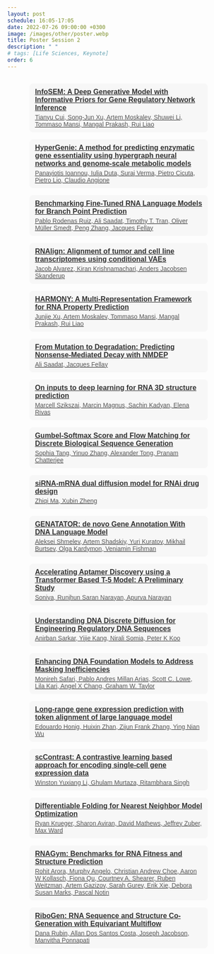 ```yaml
---
layout: post
schedule: 16:05-17:05
date: 2022-07-26 09:00:00 +0300
image: /images/other/poster.webp
title: Poster Session 2
description: " "
# tags: [Life Sciences, Keynote]
order: 6
---
```


<head>
  <style>
    .person-list {
      font-family: sans-serif;
      max-width: 80%;
      margin: 30px auto;
    }
    .person {
      margin-bottom: 16px;
      padding: 10px 12px;
      background-color: #f7f7f7;
      border-radius: 8px;
    }
    .person-name {
      font-weight: bold;
      font-size: 16px;
      color: #333;
    }
    .person-affiliation {
      font-size: 14px;
      color: #555;
      margin-top: 4px;
    }
  </style>
</head>

<div class="person-list">
  <a href="https://openreview.net/forum?id=TvBuXU1J2K" class="person-link">
    <div class="person">
      <div class="person-name">InfoSEM: A Deep Generative Model with Informative Priors for Gene Regulatory Network Inference</div>
      <div class="person-affiliation">Tianyu Cui, Song-Jun Xu, Artem Moskalev, Shuwei Li, Tommaso Mansi, Mangal Prakash, Rui Liao</div>
    </div>
  </a>
  <a href="https://openreview.net/forum?id=mhjF7jgMGp" class="person-link">
    <div class="person">
      <div class="person-name">HyperGenie: A method for predicting enzymatic gene essentiality using hypergraph neural networks and genome-scale metabolic models</div>
      <div class="person-affiliation">Panayiotis Ioannou, Iulia Duta, Suraj Verma, Pietro Cicuta, Pietro Lio, Claudio Angione</div>
    </div>
  </a>
  <a href="https://openreview.net/forum?id=IY2TGzyk3z" class="person-link">
    <div class="person">
      <div class="person-name">Benchmarking Fine-Tuned RNA Language Models for Branch Point Prediction</div>
      <div class="person-affiliation">Pablo Rodenas Ruiz, Ali Saadat, Timothy T. Tran, Oliver Müller Smedt, Peng Zhang, Jacques Fellay</div>
    </div>
  </a>
  <a href="https://openreview.net/forum?id=SwscPWreeG" class="person-link">
    <div class="person">
      <div class="person-name">RNAlign: Alignment of tumor and cell line transcriptomes using conditional VAEs</div>
      <div class="person-affiliation">Jacob Alvarez, Kiran Krishnamachari, Anders Jacobsen Skanderup</div>
    </div>
  </a>
  <a href="https://openreview.net/forum?id=nzUsRhtnBa" class="person-link">
    <div class="person">
      <div class="person-name">HARMONY: A Multi-Representation Framework for RNA Property Prediction</div>
      <div class="person-affiliation">Junjie Xu, Artem Moskalev, Tommaso Mansi, Mangal Prakash, Rui Liao</div>
    </div>
  </a>
  <a href="https://openreview.net/forum?id=1YZXtSrydl" class="person-link">
    <div class="person">
      <div class="person-name">From Mutation to Degradation: Predicting Nonsense-Mediated Decay with NMDEP</div>
      <div class="person-affiliation">Ali Saadat, Jacques Fellay</div>
    </div>
  </a>
  <a href="https://openreview.net/forum?id=6yQL13G6Aa" class="person-link">
    <div class="person">
      <div class="person-name">On inputs to deep learning for RNA 3D structure prediction</div>
      <div class="person-affiliation">Marcell Szikszai, Marcin Magnus, Sachin Kadyan, Elena Rivas</div>
    </div>
  </a>
  <a href="https://openreview.net/forum?id=ITpCmDhSfu" class="person-link">
    <div class="person">
      <div class="person-name">Gumbel-Softmax Score and Flow Matching for Discrete Biological Sequence Generation</div>
      <div class="person-affiliation">Sophia Tang, Yinuo Zhang, Alexander Tong, Pranam Chatterjee</div>
    </div>
  </a>
  <a href="https://openreview.net/forum?id=mhTwQmNTQA" class="person-link">
    <div class="person">
      <div class="person-name">siRNA-mRNA dual diffusion model for RNAi drug design</div>
      <div class="person-affiliation">Zhiqi Ma, Xubin Zheng</div>
    </div>
  </a>
  <a href="https://openreview.net/forum?id=ouMoBqgjfj" class="person-link">
    <div class="person">
      <div class="person-name">GENATATOR: de novo Gene Annotation With DNA Language Model</div>
      <div class="person-affiliation">Aleksei Shmelev, Artem Shadskiy, Yuri Kuratov, Mikhail Burtsev, Olga Kardymon, Veniamin Fishman</div>
    </div>
  </a>
  <a href="https://openreview.net/forum?id=sqMg7dWIl8" class="person-link">
    <div class="person">
      <div class="person-name">Accelerating Aptamer Discovery using a Transformer Based T-5 Model: A Preliminary Study</div>
      <div class="person-affiliation">Soniya, Runjhun Saran Narayan, Apurva Narayan</div>
    </div>
  </a>
  <a href="https://openreview.net/forum?id=QhuhGYyqso" class="person-link">
    <div class="person">
      <div class="person-name">Understanding DNA Discrete Diffusion for Engineering Regulatory DNA Sequences</div>
      <div class="person-affiliation">Anirban Sarkar, Yijie Kang, Nirali Somia, Peter K Koo</div>
    </div>
  </a>
  <a href="https://openreview.net/forum?id=DGs7lmqkkU" class="person-link">
    <div class="person">
      <div class="person-name">Enhancing DNA Foundation Models to Address Masking Inefficiencies</div>
      <div class="person-affiliation">Monireh Safari, Pablo Andres Millan Arias, Scott C. Lowe, Lila Kari, Angel X Chang, Graham W. Taylor</div>
    </div>
  </a>
  <a href="https://openreview.net/forum?id=9vGR0p0gIa" class="person-link">
    <div class="person">
      <div class="person-name">Long-range gene expression prediction with token alignment of large language model</div>
      <div class="person-affiliation">Edouardo Honig, Huixin Zhan, Zijun Frank Zhang, Ying Nian Wu</div>
    </div>
  </a>
  <a href="https://openreview.net/forum?id=U6S4XMbfxt" class="person-link">
    <div class="person">
      <div class="person-name">scContrast: A contrastive learning based approach for encoding single-cell gene expression data</div>
      <div class="person-affiliation">Winston Yuxiang Li, Ghulam Murtaza, Ritambhara Singh</div>
    </div>
  </a>
  <a href="https://openreview.net/forum?id=YNwg2fR15R" class="person-link">
    <div class="person">
      <div class="person-name">Differentiable Folding for Nearest Neighbor Model Optimization</div>
      <div class="person-affiliation">Ryan Krueger, Sharon Aviran, David Mathews, Jeffrey Zuber, Max Ward</div>
    </div>
  </a>
  <a href="https://openreview.net/forum?id=5OU9Z99v4m" class="person-link">
    <div class="person">
      <div class="person-name">RNAGym: Benchmarks for RNA Fitness and Structure Prediction</div>
      <div class="person-affiliation">Rohit Arora, Murphy Angelo, Christian Andrew Choe, Aaron W Kollasch, Fiona Qu, Courtney A. Shearer, Ruben Weitzman, Artem Gazizov, Sarah Gurev, Erik Xie, Debora Susan Marks, Pascal Notin</div>
    </div>
  </a>
  <a href="https://openreview.net/forum?id=Xp1IfvT8Gd" class="person-link">
    <div class="person">
      <div class="person-name">RiboGen: RNA Sequence and Structure Co-Generation with Equivariant Multiflow</div>
      <div class="person-affiliation">Dana Rubin, Allan Dos Santos Costa, Joseph Jacobson, Manvitha Ponnapati</div>
    </div>
  </a>
</div>